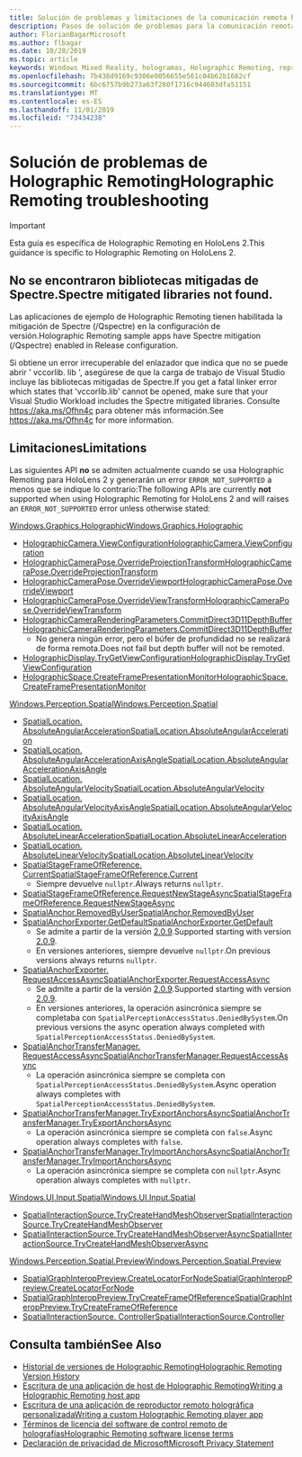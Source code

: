 ```yaml
---
title: Solución de problemas y limitaciones de la comunicación remota holográfica
description: Pasos de solución de problemas para la comunicación remota holográfica en HoloLens 2.
author: FlorianBagarMicrosoft
ms.author: flbagar
ms.date: 10/28/2019
ms.topic: article
keywords: Windows Mixed Reality, hologramas, Holographic Remoting, representación remota, representación en red, HoloLens, hologramas remotos, solución de problemas, ayuda
ms.openlocfilehash: 7b438d9169c9306e0056655e561c04b62b1662cf
ms.sourcegitcommit: 6bc6757b9b273a63f260f1716c944603dfa51151
ms.translationtype: MT
ms.contentlocale: es-ES
ms.lasthandoff: 11/01/2019
ms.locfileid: "73434238"
---
```

# <a name="holographic-remoting-troubleshooting"></a><span data-ttu-id="f0811-104">Solución de problemas de Holographic Remoting</span><span class="sxs-lookup"><span data-stu-id="f0811-104">Holographic Remoting troubleshooting</span></span>

> [!IMPORTANT]
> <span data-ttu-id="f0811-105">Esta guía es específica de Holographic Remoting en HoloLens 2.</span><span class="sxs-lookup"><span data-stu-id="f0811-105">This guidance is specific to Holographic Remoting on HoloLens 2.</span></span>

## <a name="spectre-mitigated-libraries-not-found"></a><span data-ttu-id="f0811-106">No se encontraron bibliotecas mitigadas de Spectre.</span><span class="sxs-lookup"><span data-stu-id="f0811-106">Spectre mitigated libraries not found.</span></span>

<span data-ttu-id="f0811-107">Las aplicaciones de ejemplo de Holographic Remoting tienen habilitada la mitigación de Spectre (/Qspectre) en la configuración de versión.</span><span class="sxs-lookup"><span data-stu-id="f0811-107">Holographic Remoting sample apps have Spectre mitigation (/Qspectre) enabled in Release configuration.</span></span>

<span data-ttu-id="f0811-108">Si obtiene un error irrecuperable del enlazador que indica que no se puede abrir ' vccorlib. lib ', asegúrese de que la carga de trabajo de Visual Studio incluye las bibliotecas mitigadas de Spectre.</span><span class="sxs-lookup"><span data-stu-id="f0811-108">If you get a fatal linker error which states that 'vccorlib.lib' cannot be opened, make sure that your Visual Studio Workload includes the Spectre mitigated libraries.</span></span> <span data-ttu-id="f0811-109">Consulte https://aka.ms/Ofhn4c para obtener más información.</span><span class="sxs-lookup"><span data-stu-id="f0811-109">See https://aka.ms/Ofhn4c for more information.</span></span>

## <a name="limitations"></a><span data-ttu-id="f0811-110">Limitaciones</span><span class="sxs-lookup"><span data-stu-id="f0811-110">Limitations</span></span>

<span data-ttu-id="f0811-111">Las siguientes API **no** se admiten actualmente cuando se usa Holographic Remoting para HoloLens 2 y generarán un error ```ERROR_NOT_SUPPORTED``` a menos que se indique lo contrario:</span><span class="sxs-lookup"><span data-stu-id="f0811-111">The following APIs are currently **not** supported when using Holographic Remoting for HoloLens 2 and will raises an ```ERROR_NOT_SUPPORTED``` error unless otherwise stated:</span></span>

[<span data-ttu-id="f0811-112">Windows.Graphics.Holographic</span><span class="sxs-lookup"><span data-stu-id="f0811-112">Windows.Graphics.Holographic</span></span>](https://docs.microsoft.com/uwp/api/windows.graphics.holographic)

* [<span data-ttu-id="f0811-113">HolographicCamera.ViewConfiguration</span><span class="sxs-lookup"><span data-stu-id="f0811-113">HolographicCamera.ViewConfiguration</span></span>](https://docs.microsoft.com/uwp/api/windows.graphics.holographic.holographiccamera.viewconfiguration)
* [<span data-ttu-id="f0811-114">HolographicCameraPose.OverrideProjectionTransform</span><span class="sxs-lookup"><span data-stu-id="f0811-114">HolographicCameraPose.OverrideProjectionTransform</span></span>](https://docs.microsoft.com/uwp/api/windows.graphics.holographic.holographiccamerapose.overrideprojectiontransform)
* [<span data-ttu-id="f0811-115">HolographicCameraPose.OverrideViewport</span><span class="sxs-lookup"><span data-stu-id="f0811-115">HolographicCameraPose.OverrideViewport</span></span>](https://docs.microsoft.com/uwp/api/windows.graphics.holographic.holographiccamerapose.overrideviewport)
* [<span data-ttu-id="f0811-116">HolographicCameraPose.OverrideViewTransform</span><span class="sxs-lookup"><span data-stu-id="f0811-116">HolographicCameraPose.OverrideViewTransform</span></span>](https://docs.microsoft.com/uwp/api/windows.graphics.holographic.holographiccamerapose.overrideviewtransform)
* [<span data-ttu-id="f0811-117">HolographicCameraRenderingParameters.CommitDirect3D11DepthBuffer</span><span class="sxs-lookup"><span data-stu-id="f0811-117">HolographicCameraRenderingParameters.CommitDirect3D11DepthBuffer</span></span>](https://docs.microsoft.com/uwp/api/windows.graphics.holographic.holographiccamerarenderingparameters.commitdirect3d11depthbuffer#Windows_Graphics_Holographic_HolographicCameraRenderingParameters_CommitDirect3D11DepthBuffer_Windows_Graphics_DirectX_Direct3D11_IDirect3DSurface_)
  - <span data-ttu-id="f0811-118">No genera ningún error, pero el búfer de profundidad no se realizará de forma remota.</span><span class="sxs-lookup"><span data-stu-id="f0811-118">Does not fail but depth buffer will not be remoted.</span></span>
* [<span data-ttu-id="f0811-119">HolographicDisplay.TryGetViewConfiguration</span><span class="sxs-lookup"><span data-stu-id="f0811-119">HolographicDisplay.TryGetViewConfiguration</span></span>](https://docs.microsoft.com/uwp/api/windows.graphics.holographic.holographicdisplay.trygetviewconfiguration)
* [<span data-ttu-id="f0811-120">HolographicSpace.CreateFramePresentationMonitor</span><span class="sxs-lookup"><span data-stu-id="f0811-120">HolographicSpace.CreateFramePresentationMonitor</span></span>](https://docs.microsoft.com/uwp/api/windows.graphics.holographic.holographicspace.createframepresentationmonitor)

[<span data-ttu-id="f0811-121">Windows.Perception.Spatial</span><span class="sxs-lookup"><span data-stu-id="f0811-121">Windows.Perception.Spatial</span></span>](https://docs.microsoft.com/uwp/api/windows.perception.spatial)

* [<span data-ttu-id="f0811-122">SpatialLocation. AbsoluteAngularAcceleration</span><span class="sxs-lookup"><span data-stu-id="f0811-122">SpatialLocation.AbsoluteAngularAcceleration</span></span>](https://docs.microsoft.com/uwp/api/windows.perception.spatial.spatiallocation.absoluteangularacceleration)
* [<span data-ttu-id="f0811-123">SpatialLocation. AbsoluteAngularAccelerationAxisAngle</span><span class="sxs-lookup"><span data-stu-id="f0811-123">SpatialLocation.AbsoluteAngularAccelerationAxisAngle</span></span>](https://docs.microsoft.com/uwp/api/windows.perception.spatial.spatiallocation.absoluteangularaccelerationaxisangle)
* [<span data-ttu-id="f0811-124">SpatialLocation. AbsoluteAngularVelocity</span><span class="sxs-lookup"><span data-stu-id="f0811-124">SpatialLocation.AbsoluteAngularVelocity</span></span>](https://docs.microsoft.com/uwp/api/windows.perception.spatial.spatiallocation.absoluteangularvelocity)
* [<span data-ttu-id="f0811-125">SpatialLocation. AbsoluteAngularVelocityAxisAngle</span><span class="sxs-lookup"><span data-stu-id="f0811-125">SpatialLocation.AbsoluteAngularVelocityAxisAngle</span></span>](https://docs.microsoft.com/uwp/api/windows.perception.spatial.spatiallocation.absoluteangularvelocityaxisangle)
* [<span data-ttu-id="f0811-126">SpatialLocation. AbsoluteLinearAcceleration</span><span class="sxs-lookup"><span data-stu-id="f0811-126">SpatialLocation.AbsoluteLinearAcceleration</span></span>](https://docs.microsoft.com/uwp/api/windows.perception.spatial.spatiallocation.absolutelinearacceleration)
* [<span data-ttu-id="f0811-127">SpatialLocation. AbsoluteLinearVelocity</span><span class="sxs-lookup"><span data-stu-id="f0811-127">SpatialLocation.AbsoluteLinearVelocity</span></span>](https://docs.microsoft.com/uwp/api/windows.perception.spatial.spatiallocation.absolutelinearvelocity)
* [<span data-ttu-id="f0811-128">SpatialStageFrameOfReference. Current</span><span class="sxs-lookup"><span data-stu-id="f0811-128">SpatialStageFrameOfReference.Current</span></span>](https://docs.microsoft.com/uwp/api/windows.perception.spatial.spatialstageframeofreference.current)
  - <span data-ttu-id="f0811-129">Siempre devuelve ```nullptr```.</span><span class="sxs-lookup"><span data-stu-id="f0811-129">Always returns ```nullptr```.</span></span>
* [<span data-ttu-id="f0811-130">SpatialStageFrameOfReference.RequestNewStageAsync</span><span class="sxs-lookup"><span data-stu-id="f0811-130">SpatialStageFrameOfReference.RequestNewStageAsync</span></span>](https://docs.microsoft.com/uwp/api/windows.perception.spatial.spatialstageframeofreference.requestnewstageasync)
* [<span data-ttu-id="f0811-131">SpatialAnchor.RemovedByUser</span><span class="sxs-lookup"><span data-stu-id="f0811-131">SpatialAnchor.RemovedByUser</span></span>](https://docs.microsoft.com/uwp/api/windows.perception.spatial.spatialanchor.removedbyuser)
* [<span data-ttu-id="f0811-132">SpatialAnchorExporter.GetDefault</span><span class="sxs-lookup"><span data-stu-id="f0811-132">SpatialAnchorExporter.GetDefault</span></span>](https://docs.microsoft.com/uwp/api/windows.perception.spatial.spatialanchorexporter.getdefault
)
  - <span data-ttu-id="f0811-133">Se admite a partir de la versión [2.0.9](holographic-remoting-version-history.md#v2.0.9).</span><span class="sxs-lookup"><span data-stu-id="f0811-133">Supported starting with version [2.0.9](holographic-remoting-version-history.md#v2.0.9).</span></span> 
  - <span data-ttu-id="f0811-134">En versiones anteriores, siempre devuelve ```nullptr```.</span><span class="sxs-lookup"><span data-stu-id="f0811-134">On previous versions always returns ```nullptr```.</span></span> 
* [<span data-ttu-id="f0811-135">SpatialAnchorExporter. RequestAccessAsync</span><span class="sxs-lookup"><span data-stu-id="f0811-135">SpatialAnchorExporter.RequestAccessAsync</span></span>](https://docs.microsoft.com/uwp/api/windows.perception.spatial.spatialanchorexporter.requestaccessasync
)
  - <span data-ttu-id="f0811-136">Se admite a partir de la versión [2.0.9](holographic-remoting-version-history.md#v2.0.9).</span><span class="sxs-lookup"><span data-stu-id="f0811-136">Supported starting with version [2.0.9](holographic-remoting-version-history.md#v2.0.9).</span></span> 
  - <span data-ttu-id="f0811-137">En versiones anteriores, la operación asincrónica siempre se completaba con ```SpatialPerceptionAccessStatus.DeniedBySystem```.</span><span class="sxs-lookup"><span data-stu-id="f0811-137">On previous versions the async operation always completed with ```SpatialPerceptionAccessStatus.DeniedBySystem```.</span></span>
* [<span data-ttu-id="f0811-138">SpatialAnchorTransferManager. RequestAccessAsync</span><span class="sxs-lookup"><span data-stu-id="f0811-138">SpatialAnchorTransferManager.RequestAccessAsync</span></span>](https://docs.microsoft.com/uwp/api/windows.perception.spatial.spatialanchortransfermanager.requestaccessasync#Windows_Perception_Spatial_SpatialAnchorTransferManager_RequestAccessAsync)
  - <span data-ttu-id="f0811-139">La operación asincrónica siempre se completa con ```SpatialPerceptionAccessStatus.DeniedBySystem```.</span><span class="sxs-lookup"><span data-stu-id="f0811-139">Async operation always completes with ```SpatialPerceptionAccessStatus.DeniedBySystem```.</span></span>
* [<span data-ttu-id="f0811-140">SpatialAnchorTransferManager.TryExportAnchorsAsync</span><span class="sxs-lookup"><span data-stu-id="f0811-140">SpatialAnchorTransferManager.TryExportAnchorsAsync</span></span>](https://docs.microsoft.com/uwp/api/windows.perception.spatial.spatialanchortransfermanager.tryexportanchorsasync#Windows_Perception_Spatial_SpatialAnchorTransferManager_TryExportAnchorsAsync_Windows_Foundation_Collections_IIterable_Windows_Foundation_Collections_IKeyValuePair_System_String_Windows_Perception_Spatial_SpatialAnchor___Windows_Storage_Streams_IOutputStream_)
  - <span data-ttu-id="f0811-141">La operación asincrónica siempre se completa con ```false```.</span><span class="sxs-lookup"><span data-stu-id="f0811-141">Async operation always completes with ```false```.</span></span>
* [<span data-ttu-id="f0811-142">SpatialAnchorTransferManager.TryImportAnchorsAsync</span><span class="sxs-lookup"><span data-stu-id="f0811-142">SpatialAnchorTransferManager.TryImportAnchorsAsync</span></span>](https://docs.microsoft.com/uwp/api/windows.perception.spatial.spatialanchortransfermanager.tryimportanchorsasync
)
  - <span data-ttu-id="f0811-143">La operación asincrónica siempre se completa con ```nullptr```.</span><span class="sxs-lookup"><span data-stu-id="f0811-143">Async operation always completes with ```nullptr```.</span></span>

[<span data-ttu-id="f0811-144">Windows.UI.Input.Spatial</span><span class="sxs-lookup"><span data-stu-id="f0811-144">Windows.UI.Input.Spatial</span></span>](https://docs.microsoft.com/uwp/api/windows.ui.input.spatial)

* [<span data-ttu-id="f0811-145">SpatialInteractionSource.TryCreateHandMeshObserver</span><span class="sxs-lookup"><span data-stu-id="f0811-145">SpatialInteractionSource.TryCreateHandMeshObserver</span></span>](https://docs.microsoft.com/uwp/api/windows.ui.input.spatial.spatialinteractionsource.trycreatehandmeshobserver#Windows_UI_Input_Spatial_SpatialInteractionSource_TryCreateHandMeshObserver)
* [<span data-ttu-id="f0811-146">SpatialInteractionSource.TryCreateHandMeshObserverAsync</span><span class="sxs-lookup"><span data-stu-id="f0811-146">SpatialInteractionSource.TryCreateHandMeshObserverAsync</span></span>](https://docs.microsoft.com/uwp/api/windows.ui.input.spatial.spatialinteractionsource.trycreatehandmeshobserverasync)

[<span data-ttu-id="f0811-147">Windows.Perception.Spatial.Preview</span><span class="sxs-lookup"><span data-stu-id="f0811-147">Windows.Perception.Spatial.Preview</span></span>](https://docs.microsoft.com/uwp/api/windows.perception.spatial.preview)

* [<span data-ttu-id="f0811-148">SpatialGraphInteropPreview.CreateLocatorForNode</span><span class="sxs-lookup"><span data-stu-id="f0811-148">SpatialGraphInteropPreview.CreateLocatorForNode</span></span>](https://docs.microsoft.com/uwp/api/windows.perception.spatial.preview.spatialgraphinteroppreview.createlocatorfornode)
* [<span data-ttu-id="f0811-149">SpatialGraphInteropPreview.TryCreateFrameOfReference</span><span class="sxs-lookup"><span data-stu-id="f0811-149">SpatialGraphInteropPreview.TryCreateFrameOfReference</span></span>](https://docs.microsoft.com/uwp/api/windows.perception.spatial.preview.spatialgraphinteroppreview.trycreateframeofreference)
* [<span data-ttu-id="f0811-150">SpatialInteractionSource. Controller</span><span class="sxs-lookup"><span data-stu-id="f0811-150">SpatialInteractionSource.Controller</span></span>](https://docs.microsoft.com/uwp/api/windows.ui.input.spatial.spatialinteractionsource.controller#Windows_UI_Input_Spatial_SpatialInteractionSource_Controller)

## <a name="see-also"></a><span data-ttu-id="f0811-151">Consulta también</span><span class="sxs-lookup"><span data-stu-id="f0811-151">See Also</span></span>
* [<span data-ttu-id="f0811-152">Historial de versiones de Holographic Remoting</span><span class="sxs-lookup"><span data-stu-id="f0811-152">Holographic Remoting Version History</span></span>](holographic-remoting-version-history.md)
* [<span data-ttu-id="f0811-153">Escritura de una aplicación de host de Holographic Remoting</span><span class="sxs-lookup"><span data-stu-id="f0811-153">Writing a Holographic Remoting host app</span></span>](holographic-remoting-create-host.md)
* [<span data-ttu-id="f0811-154">Escritura de una aplicación de reproductor remoto holográfica personalizada</span><span class="sxs-lookup"><span data-stu-id="f0811-154">Writing a custom Holographic Remoting player app</span></span>](holographic-remoting-create-player.md)
* [<span data-ttu-id="f0811-155">Términos de licencia del software de control remoto de holografías</span><span class="sxs-lookup"><span data-stu-id="f0811-155">Holographic Remoting software license terms</span></span>](https://docs.microsoft.com/legal/mixed-reality/microsoft-holographic-remoting-software-license-terms)
* [<span data-ttu-id="f0811-156">Declaración de privacidad de Microsoft</span><span class="sxs-lookup"><span data-stu-id="f0811-156">Microsoft Privacy Statement</span></span>](https://go.microsoft.com/fwlink/?LinkId=521839)
